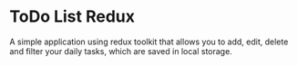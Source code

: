 # ToDo List Redux

A simple application using redux toolkit that allows you to add, edit, delete and filter your daily tasks, which are saved in local storage.
